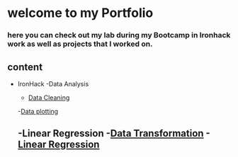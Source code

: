 # welcome to my Portfolio 


### here you can check out my lab during my Bootcamp in Ironhack work as well as projects that I worked on. 


## content 
- IronHack
  -Data Analysis
  
   - [Data Cleaning](https://github.com/sariiimmmm/Portfolio/blob/main/IronHack%20Projects/Lab%20Works/Data%20Analysis/.ipynb_checkpoints/Lab_Customer_Analysis_Case_Study(%20Sarina%20Masoumi%20OCT22%20)%20-checkpoint.ipynb)
   
   -[Data plotting](https://github.com/sariiimmmm/Portfolio/blob/main/IronHack%20Projects/Lab%20Works/Data%20Analysis/Plotting/Lab_Customer_Analysis%20_round3(Sarina%20Masoumi%20OCT22%20).ipynb)
  
  -Linear Regression
   -[Data Transformation](https://github.com/sariiimmmm/Portfolio/blob/main/IronHack%20Projects/Lab%20Works/Linear_Regression/Data%20transformation/Lab_Data_transformation%20(Sarina%20Masoumi%20OCT22).ipynb)
   -[Linear Regression](https://github.com/sariiimmmm/Portfolio/blob/main/IronHack%20Projects/Lab%20Works/Linear_Regression/Linear%20Regression%20/Lab_Linear_Regression%20(%20Sarina%20Masoumi%20OCT22).ipynb)
   -
